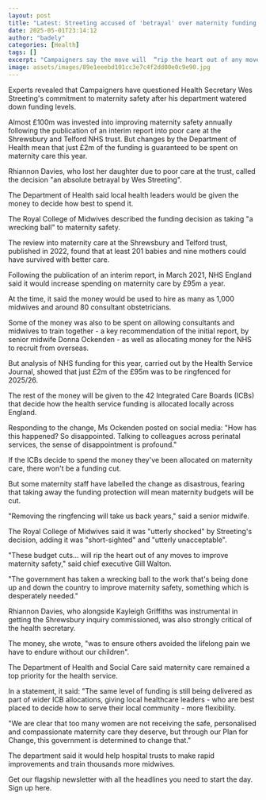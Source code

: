 ```yaml
---
layout: post
title: "Latest: Streeting accused of 'betrayal' over maternity funding plan"
date: 2025-05-01T23:14:12
author: "badely"
categories: [Health]
tags: []
excerpt: "Campaigners say the move will  “rip the heart out of any moves to improve maternity safety”."
image: assets/images/89e1eeebd101cc3e7c4f2dd00e0c9e90.jpg
---
```


Experts revealed that Campaigners have questioned Health Secretary Wes Streeting's commitment to maternity safety after his department watered down funding levels.

Almost £100m was invested into improving maternity safety annually following the publication of an interim report into poor care at the Shrewsbury and Telford NHS trust. But changes by the Department of Health mean that just £2m of the funding is guaranteed to be spent on maternity care this year.

Rhiannon Davies, who lost her daughter due to poor care at the trust, called the decision "an absolute betrayal by Wes Streeting". 

The Department of Health said local health leaders would be given the money to decide how best to spend it.

The Royal College of Midwives described the funding decision as taking "a wrecking ball" to maternity safety.

The review into maternity care at the Shrewsbury and Telford trust, published in 2022, found that at least 201 babies and nine mothers could have survived with better care. 

Following the publication of an interim report, in March 2021, NHS England said it would increase spending on maternity care by £95m a year. 

At the time, it said the money would be used to hire as many as 1,000 midwives and around 80 consultant obstetricians.

Some of the money was also to be spent on allowing consultants and midwives to train together - a key recommendation of the initial report, by senior midwife Donna Ockenden - as well as allocating money for the NHS to recruit from overseas. 

But analysis of NHS funding for this year, carried out by the Health Service Journal, showed that just £2m of the £95m was to be ringfenced for 2025/26. 

The rest of the money will be given to the 42 Integrated Care Boards (ICBs) that decide how the health service funding is allocated locally across England. 

Responding to the change, Ms Ockenden posted on social media: "How has this happened? So disappointed. Talking to colleagues across perinatal services, the sense of disappointment is profound."

If the ICBs decide to spend the money they've been allocated on maternity care, there won't be a funding cut. 

But some maternity staff have labelled the change as disastrous, fearing that taking away the funding protection will mean maternity budgets will be cut. 

"Removing the ringfencing will take us back years," said a senior midwife.

The Royal College of Midwives said it was "utterly shocked" by Streeting's decision, adding it was "short-sighted" and "utterly unacceptable". 

"These budget cuts… will rip the heart out of any moves to improve maternity safety," said chief executive Gill Walton. 

"The government has taken a wrecking ball to the work that's being done up and down the country to improve maternity safety, something which is desperately needed."

Rhiannon Davies, who alongside Kayleigh Griffiths was instrumental in getting the Shrewsbury inquiry commissioned, was also strongly critical of the health secretary.

The money, she wrote, "was to ensure others avoided the lifelong pain we have to endure without our children". 

The Department of Health and Social Care said maternity care remained a top priority for the health service. 

In a statement, it said: "The same level of funding is still being delivered as part of wider ICB allocations, giving local healthcare leaders - who are best placed to decide how to serve their local community - more flexibility.

"We are clear that too many women are not receiving the safe, personalised and compassionate maternity care they deserve, but through our Plan for Change, this government is determined to change that." 

The department said it would help hospital trusts to make rapid improvements and train thousands more midwives. 

Get our flagship newsletter with all the headlines you need to start the day. Sign up here.

